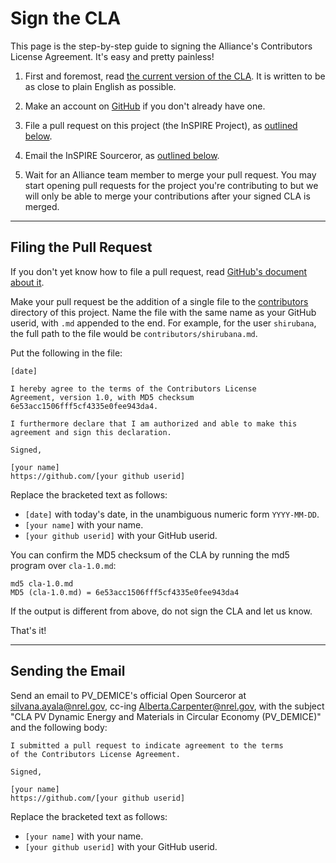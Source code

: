 Sign the CLA
=============

This page is the step-by-step guide to signing the Alliance's 
Contributors License Agreement. It's easy and pretty painless!

1. First and foremost, read [the current version of the
   CLA](cla-1.0.md). It is written to be as close to plain
   English as possible.

2. Make an account on [GitHub](https://github.com/) if you don't already
   have one.

3. File a pull request on this project (the InSPIRE Project), as [outlined below](#filing-the-pull-request).

4. Email the InSPIRE Sourceror, as [outlined below](#sending-the-email).

5. Wait for an Alliance team member to merge your pull request. You may start
   opening pull requests for the project you're contributing to but we will
   only be able to merge your contributions after your signed CLA is merged.


* * * * * * * * * * * * * * * * * * * * * * * * * * * * * * * *

Filing the Pull Request
-----------------------

If you don't yet know how to file a pull request, read [GitHub's
document about it](https://help.github.com/articles/using-pull-requests).

Make your pull request be the addition of a single file to the
[contributors](contributors) directory of this project. Name the file
with the same name as your GitHub userid, with `.md` appended to the
end. For example, for the user `shirubana`, the full path to the file
would be `contributors/shirubana.md`.

Put the following in the file:

```
[date]

I hereby agree to the terms of the Contributors License
Agreement, version 1.0, with MD5 checksum
6e53acc1506fff5cf4335e0fee943da4.

I furthermore declare that I am authorized and able to make this
agreement and sign this declaration.

Signed,

[your name]
https://github.com/[your github userid]
```

Replace the bracketed text as follows:

* `[date]` with today's date, in the unambiguous numeric form `YYYY-MM-DD`.
* `[your name]` with your name.
* `[your github userid]` with your GitHub userid.

You can confirm the MD5 checksum of the CLA by running the md5 program over `cla-1.0.md`:

```
md5 cla-1.0.md
MD5 (cla-1.0.md) = 6e53acc1506fff5cf4335e0fee943da4
```

If the output is different from above, do not sign the CLA and let us know.

That's it!

* * * * * * * * * * * * * * * * * * * * * * * * * * * * * * * *

Sending the Email
-----------------

Send an email to PV_DEMICE's official Open Sourceror
at [silvana.ayala@nrel.gov](mailto:silvana.ayala@nrel.gov), 
cc-ing [Alberta.Carpenter@nrel.gov](mailto:Alberta.Carpenter@nrel.gov), with
the subject "CLA PV Dynamic Energy and Materials in Circular Economy (PV_DEMICE)" 
and the following body:

```
I submitted a pull request to indicate agreement to the terms
of the Contributors License Agreement.

Signed,

[your name]
https://github.com/[your github userid]
```

Replace the bracketed text as follows:

* `[your name]` with your name.
* `[your github userid]` with your GitHub userid.

